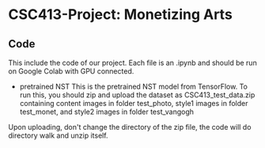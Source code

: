 # CSC413-Project: Monetizing Arts

## Code
 This include the code of our project. Each file is an .ipynb and should be run on Google Colab with GPU connected. 
 
 - pretrained NST
  This is the pretrained NST model from TensorFlow. To run this, you should zip and upload the dataset as CSC413_test_data.zip containing content images in folder test_photo, style1 images in folder test_monet, and style2 images in folder test_vangogh
  
  Upon uploading, don't change the directory of the zip file, the code will do directory walk and unzip itself.
